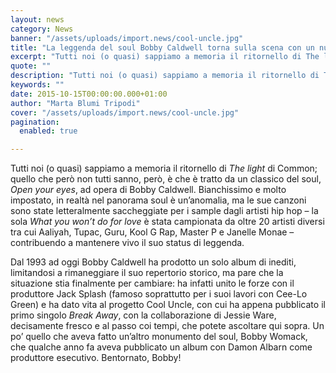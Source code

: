 ```yaml
---
layout: news
category: News
banner: "/assets/uploads/import.news/cool-uncle.jpg"
title: "La leggenda del soul Bobby Caldwell torna sulla scena con un nuovo singolo"
excerpt: "Tutti noi (o quasi) sappiamo a memoria il ritornello di The light di Common; quello che però non tutti sanno, però, è che è tratto da un classico del soul, Open your eyes, ad opera di Bobby Caldwell. Bianchissimo e molto impostato, in realtà nel panorama soul è un’anomalia, ma le sue canzoni sono state [&hellip"
quote: ""
description: "Tutti noi (o quasi) sappiamo a memoria il ritornello di The light di Common; quello che però non tutti sanno, però, è che è tratto da un classico del soul, Open your eyes, ad opera di Bobby Caldwell. Bianchissimo e molto impostato, in realtà nel panorama soul è un’anomalia, ma le sue canzoni sono state [&hellip"
keywords: ""
date: 2015-10-15T00:00:00.000+01:00
author: "Marta Blumi Tripodi"
cover: "/assets/uploads/import.news/cool-uncle.jpg"
pagination:
  enabled: true

---
```


Tutti noi (o quasi) sappiamo a memoria il ritornello di _The light_ di Common; quello che però non tutti sanno, però, è che è tratto da un classico del soul, _Open your eyes_, ad opera di Bobby Caldwell. Bianchissimo e molto impostato, in realtà nel panorama soul è un’anomalia, ma le sue canzoni sono state letteralmente saccheggiate per i sample dagli artisti hip hop – la sola _What you won’t do for love_ è stata campionata da oltre 20 artisti diversi tra cui Aaliyah, Tupac, Guru, Kool G Rap, Master P e Janelle Monae – contribuendo a mantenere vivo il suo status di leggenda.

Dal 1993 ad oggi Bobby Caldwell ha prodotto un solo album di inediti, limitandosi a rimaneggiare il suo repertorio storico, ma pare che la situazione stia finalmente per cambiare: ha infatti unito le forze con il produttore Jack Splash (famoso soprattutto per i suoi lavori con Cee-Lo Green) e ha dato vita al progetto Cool Uncle, con cui ha appena pubblicato il primo singolo _Break Away_, con la collaborazione di Jessie Ware, decisamente fresco e al passo coi tempi, che potete ascoltare qui sopra. Un po’ quello che aveva fatto un’altro monumento del soul, Bobby Womack, che qualche anno fa aveva pubblicato un album con Damon Albarn come produttore esecutivo. Bentornato, Bobby!